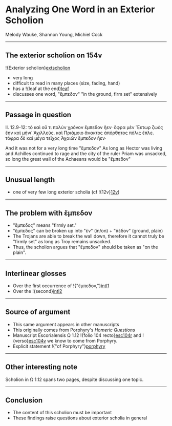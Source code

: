 # Analyzing One Word in an Exterior Scholion #

Melody Wauke,
Shannon Young,
Michiel Cock

---
## The exterior scholion on 154v ##
!{Exterior scholion}[extscholion] 

- very long
- difficult to read in many places (size, fading, hand)
- has a !{leaf at the end}[leaf]
- discusses one word, "ἔμπεδον" "in the ground, firm set" extensively 

---

## Passage in question ##

Il. 12.9-12: 
       τὸ καὶ οὔ τι πολὺν χρόνον ἔμπεδον ῆεν·
ὄφρα μὲν Ἕκτωρ ζωὸς ἔην καὶ μήνι᾽ Ἀχιλλεὺς.
καὶ Πριάμοιο ἄνακτος ἀπόρθητος πόλις ἔπλε.
τόφρα δὲ καὶ μέγα τεῖχος Ἀχαιῶν ἔμπεδον ῆεν·

And it was not for a very long time "ἔμπεδον"
As long as Hector was living and Achilles continued to rage
and the city of the ruler Priam was unsacked,
so long the great wall of the Achaeans would be "ἔμπεδον"

---

## Unusual length ##

- one of very few long exterior scholia (cf !{12v}[12v]) 

---

## The problem with ἔμπεδον ##

- "ἔμπεδος" means "firmly set." 
- "ἔμπεδος" can be broken up into "ἐν" (in/on) + "πέδον" (ground, plain)
- The Trojans are able to break the wall down, therefore it cannot truly be "firmly set" as long as Troy remains unsacked.
- Thus, the scholion argues that "ἔμπεδον" should be taken as "on the plain".

---

## Interlinear glosses ##

- Over the first occurrence of !{"ἔμπεδον,"}[intl1] 
- Over the !{second}[intl2] 



---

## Source of argument ##

- This same argument appears in other manuscripts
- This originally comes from Porphyry's *Homeric Questions*
- Manuscript Escorialensis Ω 1.12 !{folio 104 recto}[esc104r] 
and !{verso}[esc104v]
we know to come from Porphyry.
- Explicit statement !{"of Porphyry"}[porphyry]

---

## Other interesting note ##

Scholion in Ω 1.12 spans two pages, despite discussing one topic.

---

## Conclusion ##

- The content of this scholion must be important 
- These findings raise questions about exterior scholia in general

[extscholion]: urn:cite:hmt:vaimg.VA154VN-0656@0.1542,0.1104,0.4084,0.7678

[leaf]: urn:cite:hmt:vaimg.VA154VN-0656@0.487,0.8624,0.0691,0.0135

[12v]: urn:cite:hmt:vaimg.VA012VN-0514@0.1162,0.1241,0.0962,0.6496

[esc104r]: urn:cite:hmt:e4img.e4_446

[esc104v]: urn:cite:hmt:e4img.e4_137

[porphyry]: urn:cite:hmt:e4img.e4_446@0.033,0.8653,0.084,0.026

[intl1]: urn:cite:hmt:vaimg.VA154VN-0656@0.8116,0.3737,0.1122,0.0256

[intl2]: urn:cite:hmt:vaimg.VA154VN-0656@0.7806,0.4308,0.0762,0.0211
